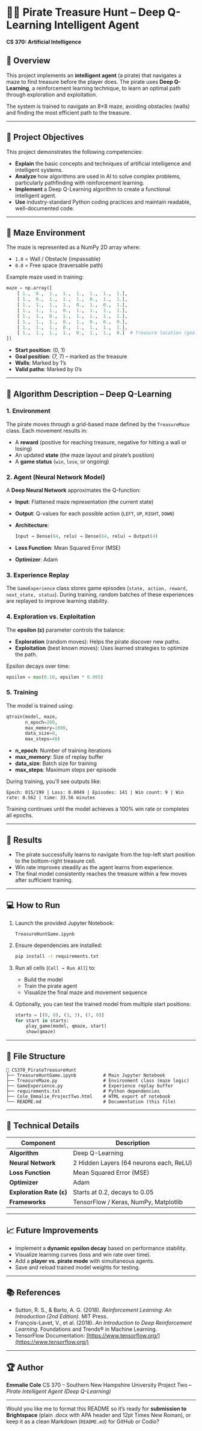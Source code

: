 # 🏴‍☠️ Pirate Treasure Hunt – Deep Q-Learning Intelligent Agent

**CS 370: Artificial Intelligence**

## 📘 Overview

This project implements an **intelligent agent** (a pirate) that navigates a maze to find treasure before the player does.
The pirate uses **Deep Q-Learning**, a reinforcement learning technique, to learn an optimal path through exploration and exploitation.

The system is trained to navigate an 8×8 maze, avoiding obstacles (walls) and finding the most efficient path to the treasure.

---

## 🎯 Project Objectives

This project demonstrates the following competencies:

* **Explain** the basic concepts and techniques of artificial intelligence and intelligent systems.
* **Analyze** how algorithms are used in AI to solve complex problems, particularly pathfinding with reinforcement learning.
* **Implement** a Deep Q-Learning algorithm to create a functional intelligent agent.
* **Use** industry-standard Python coding practices and maintain readable, well-documented code.

---

## 🧩 Maze Environment

The maze is represented as a NumPy 2D array where:

* `1.0` = Wall / Obstacle (impassable)
* `0.0` = Free space (traversable path)

Example maze used in training:

```python
maze = np.array([
    [ 1.,  0.,  1.,  1.,  1.,  1.,  1.,  1.],
    [ 1.,  0.,  1.,  1.,  1.,  0.,  1.,  1.],
    [ 1.,  1.,  1.,  1.,  0.,  1.,  0.,  1.],
    [ 1.,  1.,  1.,  0.,  1.,  1.,  1.,  1.],
    [ 1.,  1.,  0.,  1.,  1.,  1.,  1.,  1.],
    [ 1.,  1.,  1.,  0.,  1.,  0.,  0.,  0.],
    [ 1.,  1.,  1.,  0.,  1.,  1.,  1.,  1.],
    [ 1.,  1.,  1.,  1.,  0.,  1.,  1.,  0.]  # Treasure location (goal)
])
```

* **Start position**: (0, 1)
* **Goal position**: (7, 7) – marked as the treasure
* **Walls**: Marked by 1’s
* **Valid paths**: Marked by 0’s

---

## 🧠 Algorithm Description – Deep Q-Learning

### 1. Environment

The pirate moves through a grid-based maze defined by the `TreasureMaze` class.
Each movement results in:

* A **reward** (positive for reaching treasure, negative for hitting a wall or losing)
* An updated **state** (the maze layout and pirate’s position)
* A **game status** (`win`, `lose`, or ongoing)

### 2. Agent (Neural Network Model)

A **Deep Neural Network** approximates the Q-function:

* **Input**: Flattened maze representation (the current state)
* **Output**: Q-values for each possible action (`LEFT`, `UP`, `RIGHT`, `DOWN`)
* **Architecture**:

  ```python
  Input → Dense(64, relu) → Dense(64, relu) → Output(4)
  ```
* **Loss Function**: Mean Squared Error (MSE)
* **Optimizer**: Adam

### 3. Experience Replay

The `GameExperience` class stores game episodes (`state, action, reward, next_state, status`).
During training, random batches of these experiences are replayed to improve learning stability.

### 4. Exploration vs. Exploitation

The **epsilon (ε)** parameter controls the balance:

* **Exploration** (random moves): Helps the pirate discover new paths.
* **Exploitation** (best known moves): Uses learned strategies to optimize the path.

Epsilon decays over time:

```python
epsilon = max(0.10, epsilon * 0.995)
```

### 5. Training

The model is trained using:

```python
qtrain(model, maze,
       n_epoch=200,
       max_memory=1000,
       data_size=8,
       max_steps=40)
```

* **n_epoch**: Number of training iterations
* **max_memory**: Size of replay buffer
* **data_size**: Batch size for training
* **max_steps**: Maximum steps per episode

During training, you’ll see outputs like:

```
Epoch: 015/199 | Loss: 0.0049 | Episodes: 141 | Win count: 9 | Win rate: 0.562 | time: 33.56 minutes
```

Training continues until the model achieves a 100% win rate or completes all epochs.

---

## 🏁 Results

* The pirate successfully learns to navigate from the top-left start position to the bottom-right treasure cell.
* Win rate improves steadily as the agent learns from experience.
* The final model consistently reaches the treasure within a few moves after sufficient training.

---

## 💻 How to Run

1. Launch the provided Jupyter Notebook:

   ```
   TreasureHuntGame.ipynb
   ```

2. Ensure dependencies are installed:

   ```bash
   pip install -r requirements.txt
   ```

3. Run all cells (`Cell → Run All`) to:

   * Build the model
   * Train the pirate agent
   * Visualize the final maze and movement sequence

4. Optionally, you can test the trained model from multiple start positions:

   ```python
   starts = [(0, 0), (3, 3), (7, 0)]
   for start in starts:
       play_game(model, qmaze, start)
       show(qmaze)
   ```

---

## 🧾 File Structure

```
📁 CS370_PirateTreasureHunt
├── TreasureHuntGame.ipynb          # Main Jupyter Notebook
├── TreasureMaze.py                 # Environment class (maze logic)
├── GameExperience.py               # Experience replay buffer
├── requirements.txt                # Python dependencies
├── Cole_Emmalie_ProjectTwo.html    # HTML export of notebook
└── README.md                       # Documentation (this file)
```

---

## 🧮 Technical Details

| Component                | Description                             |
| ------------------------ | --------------------------------------- |
| **Algorithm**            | Deep Q-Learning                         |
| **Neural Network**       | 2 Hidden Layers (64 neurons each, ReLU) |
| **Loss Function**        | Mean Squared Error (MSE)                |
| **Optimizer**            | Adam                                    |
| **Exploration Rate (ε)** | Starts at 0.2, decays to 0.05           |
| **Frameworks**           | TensorFlow / Keras, NumPy, Matplotlib   |

---

## 📈 Future Improvements

* Implement a **dynamic epsilon decay** based on performance stability.
* Visualize learning curves (loss and win rate over time).
* Add a **player vs. pirate mode** with simultaneous agents.
* Save and reload trained model weights for testing.

---

## 📚 References

* Sutton, R. S., & Barto, A. G. (2018). *Reinforcement Learning: An Introduction (2nd Edition).* MIT Press.
* François-Lavet, V., et al. (2018). *An Introduction to Deep Reinforcement Learning.* Foundations and Trends® in Machine Learning.
* TensorFlow Documentation: [https://www.tensorflow.org/](https://www.tensorflow.org/)

---

## 🏆 Author

**Emmalie Cole**
CS 370 – Southern New Hampshire University
Project Two – *Pirate Intelligent Agent (Deep Q-Learning)*

---

Would you like me to format this README so it’s ready for **submission to Brightspace** (plain .docx with APA header and 12pt Times New Roman), or keep it as a clean Markdown (`README.md`) for GitHub or Codio?
